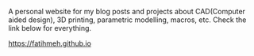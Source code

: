 A personal website for my blog posts and projects about CAD(Computer aided design), 3D printing, parametric modelling, macros, etc. Check the link below for everything.


https://fatihmeh.github.io
